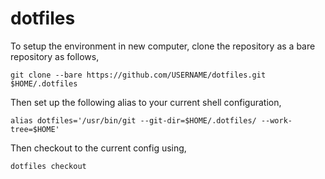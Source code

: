 # dotfiles

To setup the environment in new computer, clone the repository as a bare repository as follows,

```
git clone --bare https://github.com/USERNAME/dotfiles.git $HOME/.dotfiles
```

Then set up the following alias to your current shell configuration,

```
alias dotfiles='/usr/bin/git --git-dir=$HOME/.dotfiles/ --work-tree=$HOME'
```

Then checkout to the current config using,

```
dotfiles checkout
```
